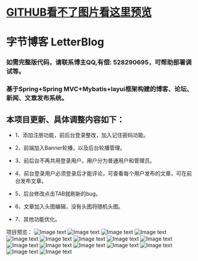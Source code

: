 # [GITHUB看不了图片看这里预览](https://gitee.com/yuanundo/LetterBlog/blob/master/README.md)

# 字节博客 LetterBlog

### 如需完整版代码，请联系博主QQ,有偿: 528290695，可帮助部署调试等。

### 基于Spring+Spring MVC+Mybatis+layui框架构建的博客、论坛、新闻、文章发布系统。

## 本项目更新、具体调整内容如下：

* 1、添加注册功能，前后台登录整改，加入记住密码功能。

* 2、前端加入Banner轮播，以及后台轮播管理。

* 3、前后台不再共用登录用户，用户分为普通用户和管理员。

* 4、前台登录用户必须登录后才能评论，可查看每个用户发布的文章，可在前台发布文章。

* 5、后台修改点击TAB就刷新的bug。

* 6、文章加入头图编辑，没有头图将随机头图。

* 7、其他功能优化。

项目预览：
![Image text](https://github.com/wonderyuan/LetterBlog/blob/master/image/blog1.png)
![Image text](https://github.com/wonderyuan/LetterBlog/blob/master/image/blog2.png)
![Image text](https://github.com/wonderyuan/LetterBlog/blob/master/image/blog3.png)
![Image text](https://github.com/wonderyuan/LetterBlog/blob/master/image/blog4.png)
![Image text](https://github.com/wonderyuan/LetterBlog/blob/master/image/blog5.png)
![Image text](https://github.com/wonderyuan/LetterBlog/blob/master/image/blog6.png)
![Image text](https://github.com/wonderyuan/LetterBlog/blob/master/image/blog7.png)
![Image text](https://github.com/wonderyuan/LetterBlog/blob/master/image/blog8.png)
![Image text](https://github.com/wonderyuan/LetterBlog/blob/master/image/blog9.png)
![Image text](https://github.com/wonderyuan/LetterBlog/blob/master/image/blog10.png)
![Image text](https://github.com/wonderyuan/LetterBlog/blob/master/image/blog11.png)
![Image text](https://github.com/wonderyuan/LetterBlog/blob/master/image/blog12.png)
![Image text](https://github.com/wonderyuan/LetterBlog/blob/master/image/blog13.png)
![Image text](https://github.com/wonderyuan/LetterBlog/blob/master/image/blog14.png)
![Image text](https://github.com/wonderyuan/LetterBlog/blob/master/image/blog15.png)
![Image text](https://github.com/wonderyuan/LetterBlog/blob/master/image/blog16.png)
